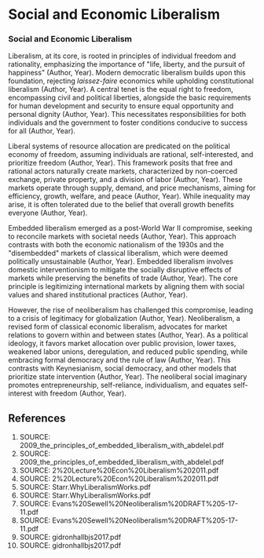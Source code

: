 # Social and Economic Liberalism

### Social and Economic Liberalism

Liberalism, at its core, is rooted in principles of individual freedom and rationality, emphasizing the importance of "life, liberty, and the pursuit of happiness" (Author, Year). Modern democratic liberalism builds upon this foundation, rejecting *laissez-faire* economics while upholding constitutional liberalism (Author, Year). A central tenet is the equal right to freedom, encompassing civil and political liberties, alongside the basic requirements for human development and security to ensure equal opportunity and personal dignity (Author, Year). This necessitates responsibilities for both individuals and the government to foster conditions conducive to success for all (Author, Year).

Liberal systems of resource allocation are predicated on the political economy of freedom, assuming individuals are rational, self-interested, and prioritize freedom (Author, Year). This framework posits that free and rational actors naturally create markets, characterized by non-coerced exchange, private property, and a division of labor (Author, Year). These markets operate through supply, demand, and price mechanisms, aiming for efficiency, growth, welfare, and peace (Author, Year). While inequality may arise, it is often tolerated due to the belief that overall growth benefits everyone (Author, Year).

Embedded liberalism emerged as a post-World War II compromise, seeking to reconcile markets with societal needs (Author, Year). This approach contrasts with both the economic nationalism of the 1930s and the "disembedded" markets of classical liberalism, which were deemed politically unsustainable (Author, Year). Embedded liberalism involves domestic interventionism to mitigate the socially disruptive effects of markets while preserving the benefits of trade (Author, Year). The core principle is legitimizing international markets by aligning them with social values and shared institutional practices (Author, Year).

However, the rise of neoliberalism has challenged this compromise, leading to a crisis of legitimacy for globalization (Author, Year). Neoliberalism, a revised form of classical economic liberalism, advocates for market relations to govern within and between states (Author, Year). As a political ideology, it favors market allocation over public provision, lower taxes, weakened labor unions, deregulation, and reduced public spending, while embracing formal democracy and the rule of law (Author, Year). This contrasts with Keynesianism, social democracy, and other models that prioritize state intervention (Author, Year). The neoliberal social imaginary promotes entrepreneurship, self-reliance, individualism, and equates self-interest with freedom (Author, Year).


## References

1. SOURCE: 2009_the_principles_of_embedded_liberalism_with_abdelel.pdf
2. SOURCE: 2009_the_principles_of_embedded_liberalism_with_abdelel.pdf
3. SOURCE: 2%20Lecture%20Econ%20Liberalism%202011.pdf
4. SOURCE: 2%20Lecture%20Econ%20Liberalism%202011.pdf
5. SOURCE: Starr.WhyLiberalismWorks.pdf
6. SOURCE: Starr.WhyLiberalismWorks.pdf
7. SOURCE: Evans%20Sewell%20Neoliberalism%20DRAFT%205-17-11.pdf
8. SOURCE: Evans%20Sewell%20Neoliberalism%20DRAFT%205-17-11.pdf
9. SOURCE: gidronhallbjs2017.pdf
10. SOURCE: gidronhallbjs2017.pdf
